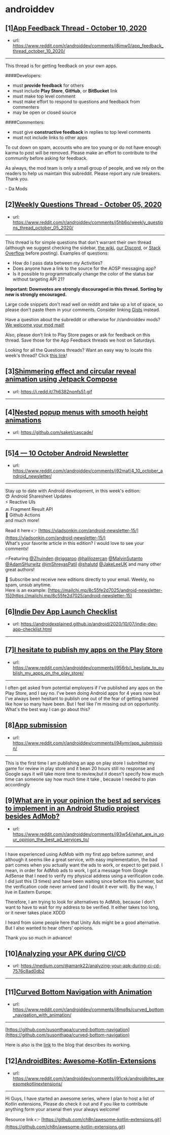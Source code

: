 # androiddev
## [1][App Feedback Thread - October 10, 2020](https://www.reddit.com/r/androiddev/comments/j8jmw0/app_feedback_thread_october_10_2020/)
- url: https://www.reddit.com/r/androiddev/comments/j8jmw0/app_feedback_thread_october_10_2020/
---
This thread is for getting feedback on your own apps.

####Developers:

- must **provide feedback** for others
- must include **Play Store**, **GitHub**, or **BitBucket** link
- must make top level comment
- must make effort to respond to questions and feedback from commenters
- may be open or closed source

####Commenters:

- must give **constructive feedback** in replies to top level comments
- must not include links to other apps

To cut down on spam, accounts who are too young or do not have enough karma to post will be removed. Please make an effort to contribute to the community before asking for feedback.

As always, the mod team is only a small group of people, and we rely on the readers to help us maintain this subreddit. Please report any rule breakers. Thank you.

\- Da Mods
## [2][Weekly Questions Thread - October 05, 2020](https://www.reddit.com/r/androiddev/comments/j5hb6o/weekly_questions_thread_october_05_2020/)
- url: https://www.reddit.com/r/androiddev/comments/j5hb6o/weekly_questions_thread_october_05_2020/
---
This thread is for simple questions that don't warrant their own thread (although we suggest checking the sidebar, [the wiki](http://www.reddit.com/r/androiddev/wiki/), [our Discord](https://discord.gg/D2cNrqX), or [Stack Overflow](http://stackoverflow.com) before posting). Examples of questions:

* How do I pass data between my Activities?
* Does anyone have a link to the source for the AOSP messaging app?
* Is it possible to programmatically change the color of the status bar without targeting API 21?

**Important: Downvotes are strongly discouraged in this thread. Sorting by new is strongly encouraged.**

Large code snippets don't read well on reddit and take up a lot of space, so please don't paste them in your comments. Consider linking [Gists](https://gist.github.com) instead.

Have a question about the subreddit or otherwise for /r/androiddev mods? [We welcome your mod mail!](http://www.reddit.com/message/compose?to=%2Fr%2Fandroiddev)

Also, please don't link to Play Store pages or ask for feedback on this thread. Save those for the App Feedback threads we host on Saturdays.

Looking for all the Questions threads? Want an easy way to locate this week's thread? Click [this link](https://www.reddit.com/r/androiddev/search?q=title%3A%22questions+thread%22+author%3A%22AutoModerator%22&amp;restrict_sr=on&amp;sort=new&amp;t=all)!
## [3][Shimmering effect and circular reveal animation using Jetpack Compose](https://www.reddit.com/r/androiddev/comments/j92bgp/shimmering_effect_and_circular_reveal_animation/)
- url: https://i.redd.it/7h6382nonfs51.gif
---

## [4][Nested popup menus with smooth height animations](https://www.reddit.com/r/androiddev/comments/j8jy1t/nested_popup_menus_with_smooth_height_animations/)
- url: https://github.com/saket/cascade/
---

## [5][4 — 10 October Android Newsletter](https://www.reddit.com/r/androiddev/comments/j92maf/4_10_october_android_newsletter/)
- url: https://www.reddit.com/r/androiddev/comments/j92maf/4_10_october_android_newsletter/
---
Stay up to date with Android development, in this week's edition:  
😍 Android Sharesheet Updates  
⚡ Reactive UIs  
🔙 Fragment Result API  
🤖 Github Actions  
and much more!

Read it here 👉 [https://vladsonkin.com/android-newsletter-15/](https://vladsonkin.com/android-newsletter-15/)  
What's your favorite article in this edition? I would love to see your comments!

🔥Featuring [@Zhuinden](https://twitter.com/Zhuinden) [@riggaroo](https://twitter.com/riggaroo) [@halilozercan](https://twitter.com/halilozercan) [@MalvinSutanto](https://twitter.com/MalvinSutanto) [@AdamSHurwitz](https://twitter.com/AdamSHurwitz) [@imShreyasPatil](https://twitter.com/imShreyasPatil) [@shalutd](https://twitter.com/shalutd) [@JakeLeeUK](https://twitter.com/JakeLeeUK) and many other great authors!

💚 Subscribe and receive new editions directly to your email. Weekly, no spam, unsub anytime.  
Here is an example: [https://mailchi.mp/8c55fe2d7025/android-newsletter-15](https://mailchi.mp/8c55fe2d7025/android-newsletter-15)
## [6][Indie Dev App Launch Checklist](https://www.reddit.com/r/androiddev/comments/j936ea/indie_dev_app_launch_checklist/)
- url: https://androidexplained.github.io/android/2020/10/07/indie-dev-app-checklist.html
---

## [7][I hesitate to publish my apps on the Play Store](https://www.reddit.com/r/androiddev/comments/j956rb/i_hesitate_to_publish_my_apps_on_the_play_store/)
- url: https://www.reddit.com/r/androiddev/comments/j956rb/i_hesitate_to_publish_my_apps_on_the_play_store/
---
I often get asked from potential employers if I've published any apps on the Play Store, and I say no. I've been doing Android apps for 4 years now but I've always been hesitant to publish one out of the fear of getting banned like how so many have been. But I feel like I'm missing out on opportunity. What's the best way I can go about this?
## [8][App submission](https://www.reddit.com/r/androiddev/comments/j94ymr/app_submission/)
- url: https://www.reddit.com/r/androiddev/comments/j94ymr/app_submission/
---
This is the first time I am publishing an app on play store I submitted my game for review in play store and it bean 20 hours still no response and Google says it will take more time to review,but it doesn't specify how much time can someone say how much time it take , because I needed to plan accordingly
## [9][What are in your opinion the best ad services to implement in an Android Studio project besides AdMob?](https://www.reddit.com/r/androiddev/comments/j93w54/what_are_in_your_opinion_the_best_ad_services_to/)
- url: https://www.reddit.com/r/androiddev/comments/j93w54/what_are_in_your_opinion_the_best_ad_services_to/
---
I have experienced using AdMob with my first app before summer, and although it seems like a great service, with easy implementation, the bad part comes when you actually want the ads to work, or expect to get paid. I mean, in order for AdMob ads to work, I got a message from Google AdSense that I need to verify my physical address using a verification code. I did just this (3 times) and have been waiting since before this summer, but the verification code never arrived (and I doubt it ever will). By the way, I live in Eastern Europe.

Therefore, I am trying to look for alternatives to AdMob, because I don't want to have to wait for my address to be verified. It either takes too long, or it never takes place XDDD

I heard from some people here that Unity Ads might be a good alternative. But I also wanted to hear others' opinions.

Thank you so much in advance!
## [10][Analyzing your APK during CI/CD](https://www.reddit.com/r/androiddev/comments/j90zo3/analyzing_your_apk_during_cicd/)
- url: https://medium.com/@amank22/analyzing-your-apk-during-ci-cd-7576c8ad0db2
---

## [11][Curved Bottom Navigation with Animation](https://www.reddit.com/r/androiddev/comments/j8mq9s/curved_bottom_navigation_with_animation/)
- url: https://www.reddit.com/r/androiddev/comments/j8mq9s/curved_bottom_navigation_with_animation/
---
[https://github.com/susonthapa/curved-bottom-navigation](https://github.com/susonthapa/curved-bottom-navigation)

Here is also is the [link](https://medium.com/swlh/curved-cut-out-bottom-navigation-with-animation-in-android-c630c867958c) to the blog that describes its working.
## [12][AndroidBites: Awesome-Kotlin-Extensions](https://www.reddit.com/r/androiddev/comments/j91cxk/androidbites_awesomekotlinextensions/)
- url: https://www.reddit.com/r/androiddev/comments/j91cxk/androidbites_awesomekotlinextensions/
---
Hi Guys, I have started an awesome series, where I plan to host a list of Kotlin extensions, Please do check it out and if you like to contribute anything form your arsenal then your always welcome!

Resource link 👉 [https://github.com/ch8n/awesome-kotlin-extensions.git](https://github.com/ch8n/awesome-kotlin-extensions.git)
